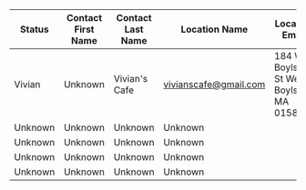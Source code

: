 Status | Contact First Name | Contact Last Name | Location Name | Location Email | Location Address
------------------ | ------------------ | ----------------- | ------------- | ---------------- | ----------------
  | Vivian | Unknown | Vivian's Cafe | vivianscafe@gmail.com | 184 W Boylston St West Boylston, MA 01583
  | Unknown | Unknown | Unknown | Unknown
  | Unknown | Unknown | Unknown | Unknown
  | Unknown | Unknown | Unknown | Unknown
  | Unknown | Unknown | Unknown | Unknown
